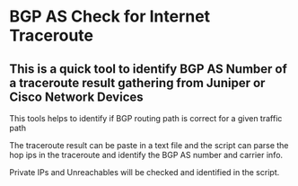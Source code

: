 # BGP AS Check for Internet Traceroute

## This is a quick tool to identify BGP AS Number of a traceroute result gathering from Juniper or Cisco Network Devices

This tools helps to identify if BGP routing path is correct for a given traffic path

The traceroute result can be paste in a text file and the script can parse the hop ips in the traceroute and identify the BGP AS number and carrier info.

Private IPs and Unreachables will be checked and identified in the script.